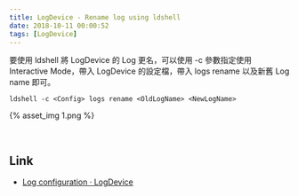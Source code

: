 ```yaml
---
title: LogDevice - Rename log using ldshell
date: 2018-10-11 00:00:52
tags: [LogDevice]
---
```


要使用 ldshell 將 LogDevice 的 Log 更名，可以使用 -c 參數指定使用 Interactive Mode，帶入 LogDevice 的設定檔，帶入 logs rename 以及新舊 Log name 即可。  

<!-- More -->

    ldshell -c <Config> logs rename <OldLogName> <NewLogName>

{% asset_img 1.png %}

<br/>


Link
----
* [Log configuration · LogDevice](https://logdevice.io/docs/Logs.html)
